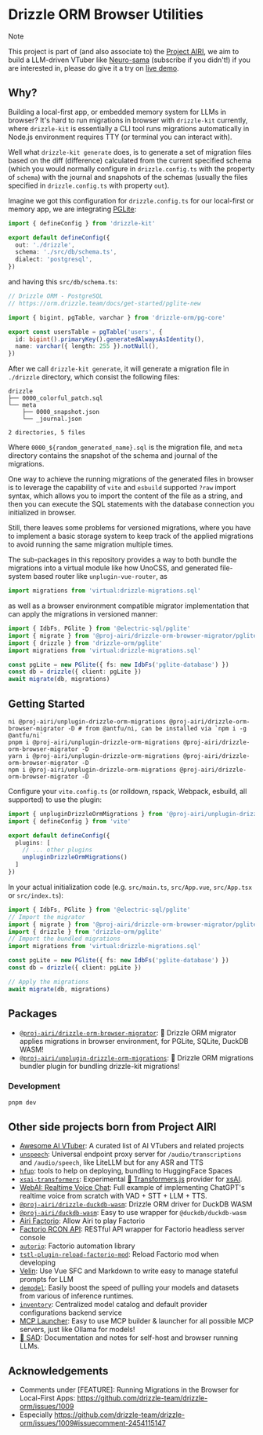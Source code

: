 # Drizzle ORM Browser Utilities

> [!NOTE]
>
> This project is part of (and also associate to) the [Project AIRI](https://github.com/moeru-ai/airi),
> we aim to build a LLM-driven VTuber like [Neuro-sama](https://www.youtube.com/@Neurosama) (subscribe
>  if you didn't!) if you are interested in, please do give it a try on [live demo](https://airi.moeru.ai).

## Why?

Building a local-first app, or embedded memory system for LLMs in browser? It's
hard to run migrations in browser with `drizzle-kit` currently, where `drizzle-kit`
is essentially a CLI tool runs migrations automatically in Node.js environment requires
TTY (or terminal you can interact with).

Well what `drizzle-kit generate` does, is to generate a set of migration files based on the diff (difference)
calculated from the current specified schema (which you would normally configure in `drizzle.config.ts` with
the property of `schema`) with the journal and snapshots of the schemas (usually the files specified in
`drizzle.config.ts` with property `out`).

Imagine we got this configuration for `drizzle.config.ts` for our local-first or memory app, we are integrating [PGLite](https://pglite.dev):

```ts
import { defineConfig } from 'drizzle-kit'

export default defineConfig({
  out: './drizzle',
  schema: './src/db/schema.ts',
  dialect: 'postgresql',
})
```

and having this `src/db/schema.ts`:

```ts
// Drizzle ORM - PostgreSQL
// https://orm.drizzle.team/docs/get-started/pglite-new

import { bigint, pgTable, varchar } from 'drizzle-orm/pg-core'

export const usersTable = pgTable('users', {
  id: bigint().primaryKey().generatedAlwaysAsIdentity(),
  name: varchar({ length: 255 }).notNull(),
})
```

After we call `drizzle-kit generate`, it will generate a migration file in `./drizzle` directory, which
consist the following files:

```shell
drizzle
├── 0000_colorful_patch.sql
└── meta
    ├── 0000_snapshot.json
    └── _journal.json

2 directories, 5 files
```

Where `0000_${random_generated_name}.sql` is the migration file, and `meta` directory contains
the snapshot of the schema and journal of the migrations.

One way to achieve the running migrations of the generated files in browser is to leverage the
capability of `vite` and `esbuild` supported `?raw` import syntax, which allows you to import
the content of the file as a string, and then you can execute the SQL statements with the database
connection you initialized in browser.

Still, there leaves some problems for versioned migrations, where you have to implement a basic
storage system to keep track of the applied migrations to avoid running the same migration
multiple times.

The sub-packages in this repository provides a way to both bundle the migrations into a virtual
module like how UnoCSS, and generated file-system based router like `unplugin-vue-router`, as

```ts
import migrations from 'virtual:drizzle-migrations.sql'
```

as well as a browser environment compatible migrator implementation that can apply the migrations
in versioned manner:

```ts
import { IdbFs, PGlite } from '@electric-sql/pglite'
import { migrate } from '@proj-airi/drizzle-orm-browser-migrator/pglite'
import { drizzle } from 'drizzle-orm/pglite'
import migrations from 'virtual:drizzle-migrations.sql'

const pgLite = new PGlite({ fs: new IdbFs('pglite-database') })
const db = drizzle({ client: pgLite })
await migrate(db, migrations)
```

## Getting Started

```shell
ni @proj-airi/unplugin-drizzle-orm-migrations @proj-airi/drizzle-orm-browser-migrator -D # from @antfu/ni, can be installed via `npm i -g @antfu/ni`
pnpm i @proj-airi/unplugin-drizzle-orm-migrations @proj-airi/drizzle-orm-browser-migrator -D
yarn i @proj-airi/unplugin-drizzle-orm-migrations @proj-airi/drizzle-orm-browser-migrator -D
npm i @proj-airi/unplugin-drizzle-orm-migrations @proj-airi/drizzle-orm-browser-migrator -D
```

Configure your `vite.config.ts` (or rolldown, rspack, Webpack, esbuild, all supported) to use the plugin:

```ts
import { unpluginDrizzleOrmMigrations } from '@proj-airi/unplugin-drizzle-orm-migrations/vite'
import { defineConfig } from 'vite'

export default defineConfig({
  plugins: [
    // ... other plugins
    unpluginDrizzleOrmMigrations()
  ]
})
```

In your actual initialization code (e.g. `src/main.ts`, `src/App.vue`, `src/App.tsx` or `src/index.ts`):

```ts
import { IdbFs, PGlite } from '@electric-sql/pglite'
// Import the migrator
import { migrate } from '@proj-airi/drizzle-orm-browser-migrator/pglite'
import { drizzle } from 'drizzle-orm/pglite'
// Import the bundled migrations
import migrations from 'virtual:drizzle-migrations.sql'

const pgLite = new PGlite({ fs: new IdbFs('pglite-database') })
const db = drizzle({ client: pgLite })

// Apply the migrations
await migrate(db, migrations)
```

## Packages

- [`@proj-airi/drizzle-orm-browser-migrator`](https://github.com/proj-airi/drizzle-orm-browser/tree/main/packages/drizzle-orm-browser-migrator): 🦆 Drizzle ORM migrator applies migrations in browser environment, for PGLite, SQLite, DuckDB WASM!
- [`@proj-airi/unplugin-drizzle-orm-migrations`](https://github.com/proj-airi/drizzle-orm-browser/tree/main/packages/unplugin-drizzle-orm-migrations): 🦆 Drizzle ORM migrations bundler plugin for bundling drizzle-kit migrations!

### Development

```bash
pnpm dev
```

## Other side projects born from Project AIRI

- [Awesome AI VTuber](https://github.com/proj-airi/awesome-ai-vtuber): A curated list of AI VTubers and related projects
- [`unspeech`](https://github.com/moeru-ai/unspeech): Universal endpoint proxy server for `/audio/transcriptions` and `/audio/speech`, like LiteLLM but for any ASR and TTS
- [`hfup`](https://github.com/moeru-ai/hfup): tools to help on deploying, bundling to HuggingFace Spaces
- [`xsai-transformers`](https://github.com/moeru-ai/xsai-transformers): Experimental [🤗 Transformers.js](https://github.com/huggingface/transformers.js) provider for [xsAI](https://github.com/moeru-ai/xsai).
- [WebAI: Realtime Voice Chat](https://github.com/proj-airi/webai-realtime-voice-chat): Full example of implementing ChatGPT's realtime voice from scratch with VAD + STT + LLM + TTS.
- [`@proj-airi/drizzle-duckdb-wasm`](https://github.com/moeru-ai/airi/tree/main/packages/drizzle-duckdb-wasm/README.md): Drizzle ORM driver for DuckDB WASM
- [`@proj-airi/duckdb-wasm`](https://github.com/moeru-ai/airi/tree/main/packages/duckdb-wasm/README.md): Easy to use wrapper for `@duckdb/duckdb-wasm`
- [Airi Factorio](https://github.com/moeru-ai/airi-factorio): Allow Airi to play Factorio
- [Factorio RCON API](https://github.com/nekomeowww/factorio-rcon-api): RESTful API wrapper for Factorio headless server console
- [`autorio`](https://github.com/moeru-ai/airi-factorio/tree/main/packages/autorio): Factorio automation library
- [`tstl-plugin-reload-factorio-mod`](https://github.com/moeru-ai/airi-factorio/tree/main/packages/tstl-plugin-reload-factorio-mod): Reload Factorio mod when developing
- [Velin](https://github.com/luoling8192/velin): Use Vue SFC and Markdown to write easy to manage stateful prompts for LLM
- [`demodel`](https://github.com/moeru-ai/demodel): Easily boost the speed of pulling your models and datasets from various of inference runtimes.
- [`inventory`](https://github.com/moeru-ai/inventory): Centralized model catalog and default provider configurations backend service
- [MCP Launcher](https://github.com/moeru-ai/mcp-launcher): Easy to use MCP builder & launcher for all possible MCP servers, just like Ollama for models!
- [🥺 SAD](https://github.com/moeru-ai/sad): Documentation and notes for self-host and browser running LLMs.

## Acknowledgements

- Comments under [FEATURE]: Running Migrations in the Browser for Local-First Apps: https://github.com/drizzle-team/drizzle-orm/issues/1009
- Especially https://github.com/drizzle-team/drizzle-orm/issues/1009#issuecomment-2454115147
